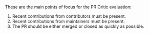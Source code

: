 These are the main points of focus for the PR Critic evaluation:

1. Recent contributions from contributors must be present.
2. Recent contributions from maintainers must be present.
3. The PR should be either merged or closed as quickly as possible.
